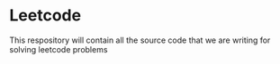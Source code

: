 # Leetcode
This respository will contain all the source code that we are writing for solving leetcode problems
